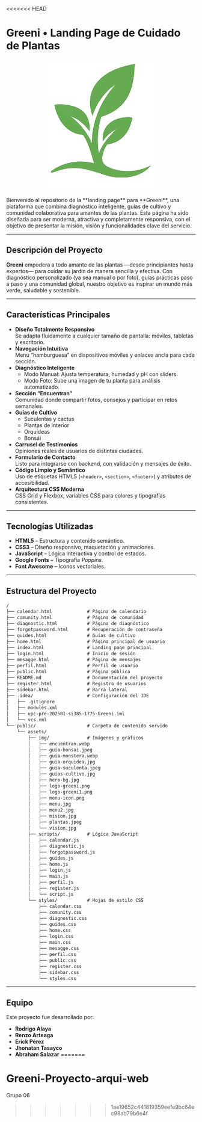 <<<<<<< HEAD
# Greeni • Landing Page de Cuidado de Plantas
<p align="center">
  <img src="public/assets/img/logo-greeni.png" alt="Greeni Logo" width="300" />
</p>
Bienvenido al repositorio de la **landing page** para **Greeni**, una plataforma que combina diagnóstico inteligente, guías de cultivo y comunidad colaborativa para amantes de las plantas. Esta página ha sido diseñada para ser moderna, atractiva y completamente responsiva, con el objetivo de presentar la misión, visión y funcionalidades clave del servicio.

---

## Descripción del Proyecto

**Greeni** empodera a todo amante de las plantas —desde principiantes hasta expertos— para cuidar su jardín de manera sencilla y efectiva. Con diagnóstico personalizado (ya sea manual o por foto), guías prácticas paso a paso y una comunidad global, nuestro objetivo es inspirar un mundo más verde, saludable y sostenible.

---

## Características Principales

- **Diseño Totalmente Responsivo**  
  Se adapta fluidamente a cualquier tamaño de pantalla: móviles, tabletas y escritorio.
- **Navegación Intuitiva**  
  Menú “hamburguesa” en dispositivos móviles y enlaces ancla para cada sección.
- **Diagnóstico Inteligente**  
  - Modo Manual: Ajusta temperatura, humedad y pH con sliders.  
  - Modo Foto: Sube una imagen de tu planta para análisis automatizado.
- **Sección “Encuentran”**  
  Comunidad donde compartir fotos, consejos y participar en retos semanales.
- **Guías de Cultivo**  
  - Suculentas y cactus  
  - Plantas de interior  
  - Orquídeas  
  - Bonsái  
- **Carrusel de Testimonios**  
  Opiniones reales de usuarios de distintas ciudades.
- **Formulario de Contacto**  
  Listo para integrarse con backend, con validación y mensajes de éxito.
- **Código Limpio y Semántico**  
  Uso de etiquetas HTML5 (`<header>`, `<section>`, `<footer>`) y atributos de accesibilidad.
- **Arquitectura CSS Moderna**  
  CSS Grid y Flexbox, variables CSS para colores y tipografías consistentes.

---

## Tecnologías Utilizadas

- **HTML5** – Estructura y contenido semántico.  
- **CSS3** – Diseño responsivo, maquetación y animaciones.  
- **JavaScript** – Lógica interactiva y control de estados.  
- **Google Fonts** – Tipografía *Poppins*.  
- **Font Awesome** – Iconos vectoriales.  

---

## Estructura del Proyecto

```plaintext
/
├── calendar.html             # Página de calendario
├── comunity.html             # Página de comunidad
├── diagnostic.html           # Página de diagnóstico
├── forgotpassword.html       # Recuperación de contraseña
├── guides.html               # Guías de cultivo
├── home.html                 # Página principal de usuario
├── index.html                # Landing page principal
├── login.html                # Inicio de sesión
├── mesagge.html              # Página de mensajes
├── perfil.html               # Perfil de usuario
├── public.html               # Página pública
├── README.md                 # Documentación del proyecto
├── register.html             # Registro de usuarios
├── sidebar.html              # Barra lateral
├── .idea/                    # Configuración del IDE
│   ├── .gitignore
│   ├── modules.xml
│   ├── upc-pre-202501-si385-1775-Greeni.iml
│   └── vcs.xml
└── public/                   # Carpeta de contenido servido
    └── assets/
        ├── img/              # Imágenes y gráficos
        │   ├── encuentran.webp
        │   ├── guia-bonsai.jpeg
        │   ├── guia-monstera.webp
        │   ├── guia-orquidea.jpg
        │   ├── guia-suculenta.jpeg
        │   ├── guias-cultivo.jpg
        │   ├── hero-bg.jpg
        │   ├── logo-greeni.png
        │   ├── logo-greeni1.png
        │   ├── menu-icon.png
        │   ├── menu.jpg
        │   ├── menu2.jpg
        │   ├── mision.jpg
        │   ├── plantas.jpeg
        │   └── vision.jpg
        ├── scripts/          # Lógica JavaScript
        │   ├── calendar.js
        │   ├── diagnostic.js
        │   ├── forgotpassword.js
        │   ├── guides.js
        │   ├── home.js
        │   ├── login.js
        │   ├── main.js
        │   ├── perfil.js
        │   ├── register.js
        │   └── script.js
        └── styles/           # Hojas de estilo CSS
            ├── calendar.css
            ├── comunity.css
            ├── diagnostic.css
            ├── guides.css
            ├── home.css
            ├── login.css
            ├── main.css
            ├── mesagge.css
            ├── perfil.css
            ├── public.css
            ├── register.css
            ├── sidebar.css
            └── styles.css

```
---
##  Equipo 

Este proyecto fue desarrollado por:

* **Rodrigo Alaya**
* **Renzo Arteaga**
* **Erick Pérez**
* **Jhonatan Tasayco**
* **Abraham Salazar**
=======
# Greeni-Proyecto-arqui-web
Grupo 06
>>>>>>> 1ae19652c441819359eefe9bc64ec98ab79b6e4f
